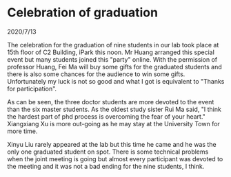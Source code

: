 # Celebration of graduation
2020/7/13

The celebration for the graduation of nine students in our lab took place at 15th floor of C2
Building, iPark this noon. Mr Huang arranged this special event but many students
joined this "party" online. With the permission of professor Huang, Fei Ma will buy
some gifts for the graduated students and there is also some chances for the audience
to win some gifts. Unfortunately my luck is not so good and what I got is equivalent
to "Thanks for participation".

As can be seen, the three doctor students are more devoted to the event than the six
master students. As the oldest study sister Rui Ma said, "I think the hardest
part of phd process is overcoming the fear of your heart." Xiangxiang Xu
is more out-going as he may stay at the University Town for more time.

Xinyu Liu rarely appeared at the lab but this time he came and he was the only one
graduated student on spot. There is some technical problems when the joint meeting
is going but almost every participant was devoted to the meeting and it was not a
bad ending for the nine students, I think.
